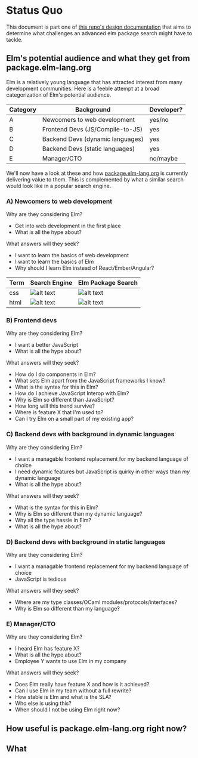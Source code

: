# Status Quo
This document is part one of [this repo's design documentation](../README.md)
that aims to determine what challenges an advanced elm package search might
have to tackle. 

## Elm's potential audience and what they get from package.elm-lang.org
Elm is a relatively young language that has attracted interest from
many development communities. Here is a feeble attempt at a broad categorization
of Elm's potential audience.

|  Category  | Background                       | Developer? |
| ---------- | -------------------------------- | ---------- |
| A          | Newcomers to web development     | yes/no     |
| B          | Frontend Devs (JS/Compile-to-JS) | yes        |
| C          | Backend Devs (dynamic languages) | yes        |
| D          | Backend Devs (static languages)  | yes        |
| E          | Manager/CTO                      | no/maybe   |

We'll now have a look at these and how [package.elm-lang.org](package.elm-lang.org) 
is currently delivering value to them. This is complemented by what a similar
search would look like in a popular search engine.

### A) Newcomers to web development
Why are they considering Elm?
* Get into web development in the first place
* What is all the hype about?

What answers will they seek?
* I want to learn the basics of web development
* I want to learn the basics of Elm
* Why should I learn Elm instead of React/Ember/Angular?

| Term                | Search Engine | Elm Package Search |
| ------------------- | ------------- | ------------------ |
| css                 | ![alt text](img/img-0001-google-search-css.png?raw=true) | ![alt text](img/img-0002-elmpackage-search-css.png?raw=true) |
| html                | ![alt text](img/img-0003-google-search-html.png?raw=true) | ![alt text](img/img-0004-elmpackage-search-html.png?raw=true) |

### B) Frontend devs
Why are they considering Elm?
* I want a better JavaScript
* What is all the hype about?

What answers will they seek?
* How do I do components in Elm?
* What sets Elm apart from the JavaScript frameworks I know?
* What is the syntax for this in Elm?
* How do I achieve JavaScript Interop with Elm?
* Why is Elm so different than JavaScript?
* How long will this trend survive?
* Where is feature X that I'm used to?
* Can I try Elm on a small part of my existing app?

### C) Backend devs with background in dynamic languages 
Why are they considering Elm?
* I want a managable frontend replacement for my backend language of choice
* I need dynamic features but JavaScript is quirky in other ways than *my* dynamic language
* What is all the hype about?

What answers will they seek?
* What is the syntax for this in Elm?
* Why is Elm so different than my dynamic language?
* Why all the type hassle in Elm?
* What is all the hype about?

### D) Backend devs with background in static languages
Why are they considering Elm?
* I want a managable frontend replacement for my backend language of choice
* JavaScript is tedious

What answers will they seek?
* Where are my type classes/OCaml modules/protocols/interfaces?
* Why is Elm so different than my language?

### E) Manager/CTO
Why are they considering Elm?
* I heard Elm has feature X?
* What is all the hype about?
* Employee Y wants to use Elm in my company

What answers will they seek?
* Does Elm really have feature X and how is it achieved?
* Can I use Elm in my team without a full rewrite?
* How stable is Elm and what is the SLA?
* Who else is using this?
* When should I not be using Elm right now?

## How useful is package.elm-lang.org right now?


## What 